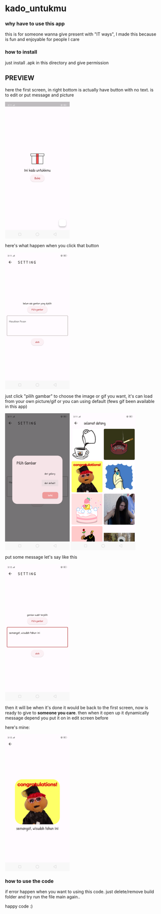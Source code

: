 # kado_untukmu

### why have to use this app
this is for someone wanna give present with "IT ways", I made this because is fun and enjoyable for people I care

### how to install
just install .apk in this directory and give permission 

## PREVIEW
here the first screen, in right bottom is actually have button with no text. is to edit or put message and picture

<img src="/kadoonline/1.png" height="450" align="center">

here's what happen when you click that button

<img src="/kadoonline/2.png" height="450" align="center">

just click "pilih gambar" to choose the image or gif you want, it's can load from your own picture/gif or you can using default (fews gif been available in this app)

<img src="/kadoonline/3.png" height="450" align="center">

<img src="/kadoonline/4.png" height="450" align="center">

put some message let's say like this

<img src="/kadoonline/5.png" height="450" align="center">

then it will be when it's done it would be back to the first screen, now is ready to give to **someone you care**. then when it open up it dynamically message depend you put it on in edit screen before

here's mine:

<img src="/kadoonline/6.png" height="450" align="center">


### how to use the code
if error happen when you want to using this code. just delete/remove build folder and try run the file main again.. 

happy code :)
